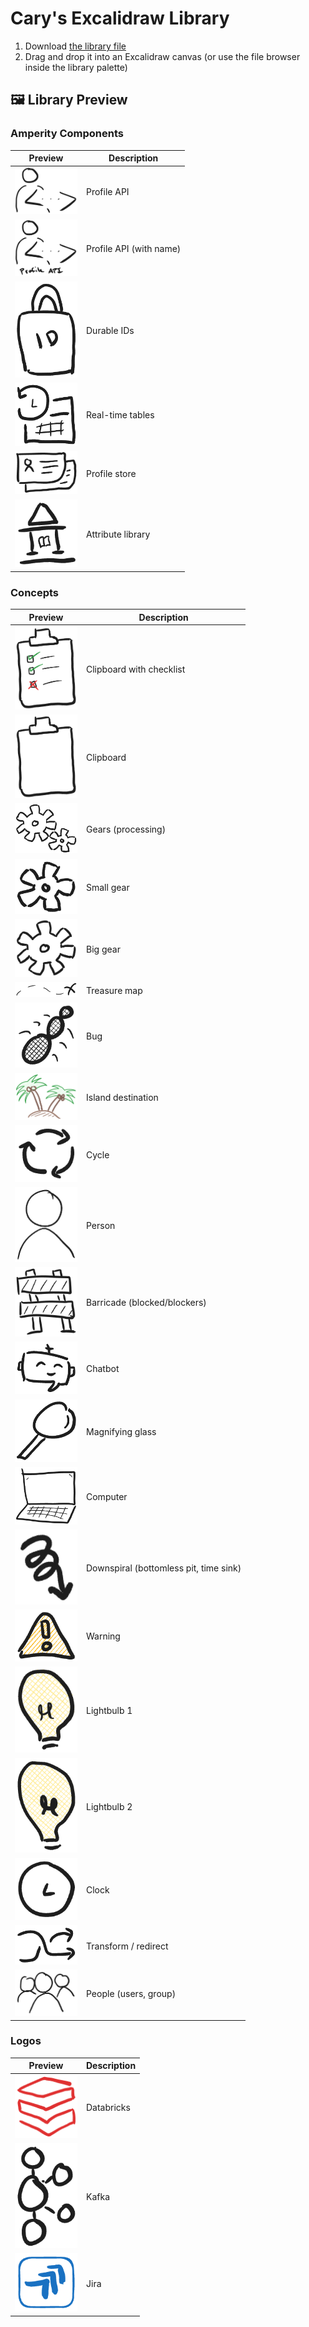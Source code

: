 # Cary's Excalidraw Library

1. Download [the library file](carys-visual-vocabulary.excalidrawlib)
2. Drag and drop it into an Excalidraw canvas (or use the file browser inside the library palette)


## 🖼️ Library Preview

### Amperity Components

| Preview | Description |
| ------- | ----------- |
| <img src="previews/item-008.png" width="100"> | Profile API |
| <img src="previews/item-009.png" width="100"> | Profile API (with name) |
| <img src="previews/item-020.png" width="100"> | Durable IDs |
| <img src="previews/item-030.png" width="100"> | Real-time tables |
| <img src="previews/item-016.png" width="100"> | Profile store |
| <img src="previews/item-018.png" width="100"> | Attribute library |

### Concepts

| Preview | Description |
| ------- | ----------- |
| <img src="previews/item-001.png" width="100"> | Clipboard with checklist |
| <img src="previews/item-014.png" width="100"> | Clipboard |
| <img src="previews/item-002.png" width="100"> | Gears (processing) |
| <img src="previews/item-003.png" width="100"> | Small gear |
| <img src="previews/item-004.png" width="100"> | Big gear |
| <img src="previews/item-005.png" width="100"> | Treasure map |
| <img src="previews/item-006.png" width="100"> | Bug |
| <img src="previews/item-007.png" width="100"> | Island destination |
| <img src="previews/item-013.png" width="100"> | Cycle |
| <img src="previews/item-010.png" width="100"> | Person |
| <img src="previews/item-011.png" width="100"> | Barricade (blocked/blockers) |
| <img src="previews/item-019.png" width="100"> | Chatbot |
| <img src="previews/item-021.png" width="100"> | Magnifying glass |
| <img src="previews/item-022.png" width="100"> | Computer |
| <img src="previews/item-023.png" width="100"> | Downspiral (bottomless pit, time sink) |
| <img src="previews/item-024.png" width="100"> | Warning |
| <img src="previews/item-025.png" width="100"> | Lightbulb 1 |
| <img src="previews/item-026.png" width="100"> | Lightbulb 2 |
| <img src="previews/item-027.png" width="100"> | Clock |
| <img src="previews/item-028.png" width="100"> | Transform / redirect |
| <img src="previews/item-029.png" width="100"> | People (users, group) |

### Logos

| Preview | Description |
| ------- | ----------- |
| <img src="previews/item-012.png" width="100"> | Databricks |
| <img src="previews/item-015.png" width="100"> | Kafka |
| <img src="previews/item-017.png" width="100"> | Jira |
